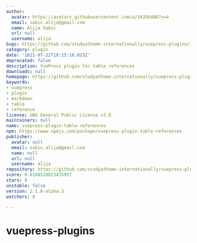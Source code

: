 ```yaml
---
author:
  avatar: https://avatars.githubusercontent.com/u/54356406?v=4
  email: sabic.alija@gmail.com
  name: Alija Sabic
  url: null
  username: alija
bugs: https://github.com/studyathome-internationally/vuepress-plugins/issues
category: plugin
date: '2021-07-22T19:15:18.025Z'
deprecated: false
description: VuePress plugin for table references
downloads: null
homepage: https://github.com/studyathome-internationally/vuepress-plugins/tree/master/packages/vuepress-plugin-table-references
keywords:
- vuepress
- plugin
- markdown
- table
- reference
license: GNU General Public License v3.0
maintainers: null
name: vuepress-plugin-table-references
npm: https://www.npmjs.com/package/vuepress-plugin-table-references
publisher:
  avatar: null
  email: sabic.alija@gmail.com
  name: null
  url: null
  username: alija
repository: https://github.com/studyathome-internationally/vuepress-plugins
score: 0.6168528023435957
stars: 0
unstable: false
version: 2.1.0-alpha.3
watchers: 0

---
```


# vuepress-plugins